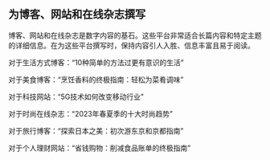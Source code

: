 ## 为博客、网站和在线杂志撰写

博客、网站和在线杂志是数字内容的基石。这些平台非常适合长篇内容和特定主题的详细信息。在为这些平台撰写时，保持内容引人入胜、信息丰富且易于阅读。

对于生活方式博客：“10种简单的方法过更有意识的生活”

对于美食博客：“烹饪香料的终极指南：轻松为菜肴调味”

对于科技网站：“5G技术如何改变移动行业”

对于时尚在线杂志：“2023年春夏季的十大时尚趋势”

对于旅行博客：“探索日本之美：初次游东京和京都指南”

对于个人理财网站：“省钱购物：削减食品账单的终极指南”
